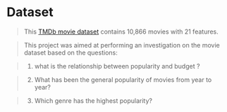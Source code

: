 # Dataset

> This [TMDb movie dataset](https://www.google.com/url?q=https://d17h27t6h515a5.cloudfront.net/topher/2017/October/59dd1c4c_tmdb-movies/tmdb-movies.csv&sa=D&ust=1532469042115000) contains 10,866 movies with 21 features. 


> This project was aimed at performing an investigation on the movie dataset based on the questions:


> 1. what is the relationship between popularity and budget ?

> 2. What has been the general popularity of movies from year to year?

> 3. Which genre has the highest popularity?